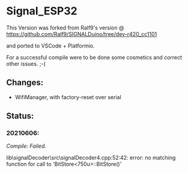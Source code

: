 # Signal_ESP32
This Version was forked from Ralf9's version @  https://github.com/Ralf9/SIGNALDuino/tree/dev-r420_cc1101 

and ported to VSCode + Platformio.

For a successful compile were to be done some cosmetics and correct other issues. ;-(

## Changes:
* WifiManager, with factory-reset over serial 

## Status:
### 20210606: ###
*Compile: Failed.*

lib\signalDecoder\src\signalDecoder4.cpp:52:42: error: no matching function for call to 'BitStore<750u>::BitStore()'




